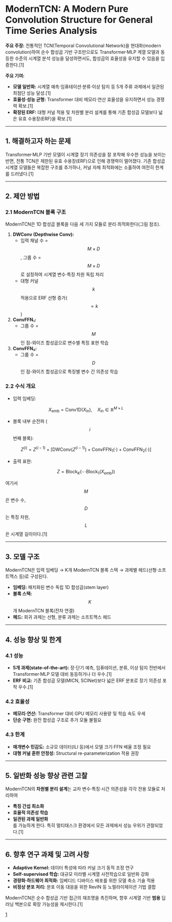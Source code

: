# ModernTCN: A Modern Pure Convolution Structure for General Time Series Analysis

**주요 주장:** 전통적인 TCN(Temporal Convolutional Network)을 현대화(modern convolution)하여 순수 합성곱 기반 구조만으로도 Transformer·MLP 계열 모델과 동등한 수준의 시계열 분석 성능을 달성하면서도, 합성곱의 효율성을 유지할 수 있음을 입증한다.[1]

**주요 기여:**  
- **모델 일반화:** 시계열 예측·임퓨테이션·분류·이상 탐지 등 5개 주류 과제에서 일관된 최첨단 성능 달성.[1]
- **효율성·성능 균형:** Transformer 대비 메모리·연산 효율성을 유지하면서 성능 경쟁력 확보.[1]
- **확장된 ERF:** 대형 커널 적용 및 차원별 분리 설계를 통해 기존 합성곱 모델보다 넓은 유효 수용장(ERF)을 확보.[1]

***

## 1. 해결하고자 하는 문제  
Transformer·MLP 기반 모델이 시계열 장기 의존성을 잘 포착해 우수한 성능을 보이는 반면, 전통 TCN은 제한된 유효 수용장(ERF)으로 인해 경쟁력이 떨어졌다. 기존 합성곱 시계열 모델들은 복잡한 구조를 추가하나, 커널 자체 최적화에는 소홀하여 여전히 한계를 드러냈다.[1]

***

## 2. 제안 방법  
### 2.1 ModernTCN 블록 구조  
ModernTCN은 1D 합성곱 블록을 다음 세 가지 모듈로 분리·최적화한다(그림 참조).  
1. **DWConv (Depthwise Conv):**  
   - 입력 채널 수 = $$M \times D$$, 그룹 수 = $$M\times D$$로 설정하여 시계열 변수·특징 차원 독립 처리  
   - 대형 커널 $$k$$ 적용으로 ERF 선형 증가($$\propto k$$)  
2. **ConvFFN₁:**  
   - 그룹 수 = $$M$$인 점-와이즈 합성곱으로 변수별 특징 표현 학습  
3. **ConvFFN₂:**  
   - 그룹 수 = $$D$$인 점-와이즈 합성곱으로 특징별 변수 간 의존성 학습  

### 2.2 수식 개요  
- 입력 임베딩:  

$$
    X_\text{emb} = \mathrm{Conv1D}(X_\mathrm{in}),\quad X_\mathrm{in}\in\mathbb R^{M\times L}
  $$

- 블록 내부 순전파 ($$i$$번째 블록):  

$$
    Z^{(i)} = Z^{(i-1)} + \bigl[\mathrm{DWConv}(Z^{(i-1)}) + \mathrm{ConvFFN}_1(\cdot) + \mathrm{ConvFFN}_2(\cdot)\bigr]
  $$

- 출력 표현:  

$$
    Z = \mathrm{Block}_K\bigl(\cdots\mathrm{Block}_1(X_\text{emb})\bigr)
  $$  
  
  여기서 $$M$$은 변수 수, $$D$$는 특징 차원, $$L$$은 시계열 길이이다.[1]

***

## 3. 모델 구조  
ModernTCN은 입력 임베딩 → K개 ModernTCN 블록 스택 → 과제별 헤드(선형·소프트맥스 등)로 구성된다.  
- **임베딩:** 패치화된 변수 독립 1D 합성곱(stem layer)  
- **블록 스택:** $$K$$개 ModernTCN 블록(잔차 연결)  
- **헤드:** 회귀 과제는 선형, 분류 과제는 소프트맥스 헤드  

***

## 4. 성능 향상 및 한계  
### 4.1 성능  
- **5개 과제(state-of-the-art):** 장·단기 예측, 임퓨테이션, 분류, 이상 탐지 전반에서 Transformer·MLP 모델 대비 동등하거나 더 우수.[1]
- **ERF 비교:** 기존 합성곱 모델(MICN, SCINet)보다 넓은 ERF 분포로 장기 의존성 포착 우수.[1]

### 4.2 효율성  
- **메모리·연산:** Transformer 대비 GPU 메모리 사용량 및 학습 속도 우세  
- **단순 구현:** 완전 합성곱 구조로 추가 모듈 불필요  

### 4.3 한계  
- **매개변수 민감도:** 소규모 데이터(ILI 등)에서 모델 크기·FFN 배율 조정 필요  
- **대형 커널 훈련 안정성:** Structural re-parameterization 적용 권장  

***

## 5. 일반화 성능 향상 관련 고찰  
ModernTCN의 **차원별 분리 설계**는 교차 변수·특징·시간 의존성을 각각 전용 모듈로 처리하여  
- **특징 간섭 최소화**  
- **효율적 의존성 학습**  
- **일관된 과제 일반화**  
를 가능하게 한다. 특히 멀티태스크 환경에서 모든 과제에서 성능 우위가 관찰되었다.[1]

***

## 6. 향후 연구 과제 및 고려 사항  
- **Adaptive Kernel:** 데이터 특성에 따라 커널 크기 동적 조정 연구  
- **Self-supervised 학습:** 대규모 미라벨 시계열 사전학습으로 일반화 강화  
- **경량화·하드웨어 최적화:** 임베디드 디바이스 배포를 위한 모델 축소 기술 적용  
- **비정상 분포 처리:** 분포 이동 대응을 위한 RevIN 등 노멀라이제이션 기법 결합  

ModernTCN은 순수 합성곱 기반 접근의 재조명을 촉진하며, 향후 시계열 기반 **범용** 딥러닝 백본으로 확장 가능성을 제시한다.[1]

[1](https://ppl-ai-file-upload.s3.amazonaws.com/web/direct-files/attachments/65988149/36213209-ed31-41dd-b3f1-d9085f75c8d0/5228_ModernTCN_A_Modern_Pure_C.pdf)
